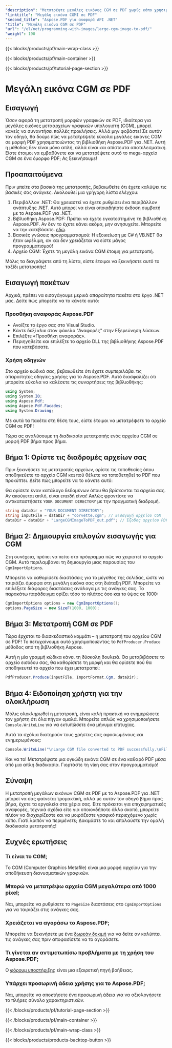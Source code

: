 ```yaml
---
"description": "Μετατρέψτε μεγάλες εικόνες CGM σε PDF χωρίς κόπο χρησιμοποιώντας το Aspose.PDF για .NET. Ακολουθήστε αυτόν τον απλό οδηγό για μια γρήγορη και αποτελεσματική διαδικασία μετατροπής."
"linktitle": "Μεγάλη εικόνα CGMI σε PDF"
"second_title": "Aspose.PDF για αναφορά API .NET"
"title": "Μεγάλη εικόνα CGM σε PDF"
"url": "/el/net/programming-with-images/large-cgm-image-to-pdf/"
"weight": 190
---
```


{{< blocks/products/pf/main-wrap-class >}}

{{< blocks/products/pf/main-container >}}

{{< blocks/products/pf/tutorial-page-section >}}

# Μεγάλη εικόνα CGM σε PDF

## Εισαγωγή

Όσον αφορά τη μετατροπή μορφών γραφικών σε PDF, ιδιαίτερα για μεγάλες εικόνες μετααρχείων γραφικών υπολογιστή (CGM), μπορεί κανείς να συναντήσει πολλές προκλήσεις. Αλλά μην φοβάστε! Σε αυτόν τον οδηγό, θα δούμε πώς να μετατρέψετε εύκολα μεγάλες εικόνες CGM σε μορφή PDF χρησιμοποιώντας τη βιβλιοθήκη Aspose.PDF για .NET. Αυτή η μέθοδος δεν είναι μόνο απλή, αλλά είναι και απίστευτα αποτελεσματική. Είστε έτοιμοι να εμβαθύνετε και να μετατρέψετε αυτό το mega-αρχείο CGM σε ένα όμορφο PDF; Ας ξεκινήσουμε!

## Προαπαιτούμενα

Πριν μπείτε στα βασικά της μετατροπής, βεβαιωθείτε ότι έχετε καλύψει τις βασικές σας ανάγκες. Ακολουθεί μια γρήγορη λίστα ελέγχου:

1. Περιβάλλον .NET: Θα χρειαστεί να έχετε ρυθμίσει ένα περιβάλλον ανάπτυξης .NET. Αυτό μπορεί να είναι οποιαδήποτε έκδοση συμβατή με το Aspose.PDF για .NET.
2. Βιβλιοθήκη Aspose.PDF: Πρέπει να έχετε εγκατεστημένη τη βιβλιοθήκη Aspose.PDF. Αν δεν το έχετε κάνει ακόμα, μην ανησυχείτε. Μπορείτε να την κατεβάσετε. [εδώ](https://releases.aspose.com/pdf/net/).
3. Βασικές γνώσεις προγραμματισμού: Η εξοικείωση με C# ή VB.NET θα ήταν ωφέλιμη, αν και δεν χρειάζεται να είστε μάγος προγραμματισμού!
4. Αρχείο CGM: Έχετε τη μεγάλη εικόνα CGM έτοιμη για μετατροπή.

Μόλις τα διαγράψετε από τη λίστα, είστε έτοιμοι να ξεκινήσετε αυτό το ταξίδι μετατροπής!

## Εισαγωγή πακέτων

Αρχικά, πρέπει να εισαγάγουμε μερικά απαραίτητα πακέτα στο έργο .NET μας. Δείτε πώς μπορείτε να το κάνετε αυτό:

### Προσθήκη αναφοράς Aspose.PDF

- Ανοίξτε το έργο σας στο Visual Studio.
- Κάντε δεξί κλικ στον φάκελο "Αναφορές" στην Εξερεύνηση λύσεων.
- Επιλέξτε «Προσθήκη αναφοράς».
- Περιηγηθείτε και επιλέξτε το αρχείο DLL της βιβλιοθήκης Aspose.PDF που κατεβάσατε.

### Χρήση οδηγιών

Στο αρχείο κώδικά σας, βεβαιωθείτε ότι έχετε συμπεριλάβει τις απαραίτητες οδηγίες χρήσης για το Aspose.PDF. Αυτό διασφαλίζει ότι μπορείτε εύκολα να καλέσετε τις συναρτήσεις της βιβλιοθήκης:

```csharp
using System;
using System.IO;
using Aspose.Pdf;
using Aspose.Pdf.Facades;
using System.Drawing;
```

Με αυτά τα πακέτα στη θέση τους, είστε έτοιμοι να μετατρέψετε το αρχείο CGM σε PDF!

Τώρα ας αναλύσουμε τη διαδικασία μετατροπής ενός αρχείου CGM σε μορφή PDF βήμα προς βήμα.

## Βήμα 1: Ορίστε τις διαδρομές αρχείων σας

Πριν ξεκινήσετε τις μετατροπές αρχείων, ορίστε τις τοποθεσίες όπου αποθηκεύετε το αρχείο CGM και πού θέλετε να τοποθετηθεί το PDF που προκύπτει. Δείτε πώς μπορείτε να το κάνετε αυτό:

Θα ορίσετε έναν κατάλογο δεδομένων όπου θα βρίσκονται τα αρχεία σας. Αν ακούγεται απλό, είναι επειδή είναι! Απλώς φροντίστε να αντικαταστήσετε `YOUR DOCUMENT DIRECTORY` με την πραγματική διαδρομή.

```csharp
string dataDir = "YOUR DOCUMENT DIRECTORY";
string inputFile = dataDir + "corvette.cgm"; // Εισαγωγή αρχείου CGM
dataDir = dataDir + "LargeCGMImageToPDF_out.pdf"; // Έξοδος αρχείου PDF
```

## Βήμα 2: Δημιουργία επιλογών εισαγωγής για CGM

Στη συνέχεια, πρέπει να πείτε στο πρόγραμμα πώς να χειριστεί το αρχείο CGM. Αυτό περιλαμβάνει τη δημιουργία μιας παρουσίας του `CgmImportOptions`.

Μπορείτε να καθορίσετε διαστάσεις για το μέγεθος της σελίδας, ώστε να ταιριάζει όμορφα στη μεγάλη εικόνα σας στη διάταξη PDF. Μπορείτε να επιλέξετε διάφορες διαστάσεις ανάλογα με τις ανάγκες σας. Το παρακάτω παράδειγμα ορίζει τόσο το πλάτος όσο και το ύψος σε 1000:

```csharp
CgmImportOptions options = new CgmImportOptions();
options.PageSize = new SizeF(1000, 1000);
```

## Βήμα 3: Μετατροπή CGM σε PDF

Τώρα έρχεται το διασκεδαστικό κομμάτι – η μετατροπή του αρχείου CGM σε PDF! Το πετυχαίνουμε αυτό χρησιμοποιώντας το `PdfProducer.Produce` μέθοδος από τη βιβλιοθήκη Aspose.

Αυτή η μία γραμμή κώδικα κάνει τη δύσκολη δουλειά. Θα μεταβιβάσετε το αρχείο εισόδου σας, θα καθορίσετε τη μορφή και θα ορίσετε πού θα αποθηκευτεί το αρχείο που έχει μετατραπεί:

```csharp
PdfProducer.Produce(inputFile, ImportFormat.Cgm, dataDir);
```

## Βήμα 4: Ειδοποίηση χρήστη για την ολοκλήρωση

Μόλις ολοκληρωθεί η μετατροπή, είναι καλή πρακτική να ενημερώσετε τον χρήστη ότι όλα πήγαν ομαλά. Μπορείτε απλώς να χρησιμοποιήσετε `Console.WriteLine` για να εκτυπώσετε ένα μήνυμα επιτυχίας.

Αυτά τα σχόλια διατηρούν τους χρήστες σας αφοσιωμένους και ενημερωμένους:

```csharp
Console.WriteLine("\nLarge CGM file converted to PDF successfully.\nFile saved at " + dataDir);
```

Και να το! Μετατρέψατε μια ογκώδη εικόνα CGM σε ένα καθαρό PDF μέσα από μια απλή διαδικασία. Γιορτάστε τη νίκη σας στον προγραμματισμό!

## Σύναψη

Η μετατροπή μεγάλων εικόνων CGM σε PDF με το Aspose.PDF για .NET μπορεί να σας φαίνεται τρομακτική, αλλά με αυτόν τον οδηγό βήμα προς βήμα, έχετε τα εργαλεία στα χέρια σας. Είτε πρόκειται για επιχειρηματικές αναφορές, τεχνικά σχέδια είτε για οποιονδήποτε άλλο σκοπό, μπορείτε πλέον να διαχειρίζεστε και να μοιράζεστε γραφικό περιεχόμενο χωρίς κόπο. Γιατί λοιπόν να περιμένετε; Δοκιμάστε το και απολαύστε την ομαλή διαδικασία μετατροπής!

## Συχνές ερωτήσεις

### Τι είναι το CGM;
Το CGM (Computer Graphics Metafile) είναι μια μορφή αρχείου για την αποθήκευση διανυσματικών γραφικών.

### Μπορώ να μετατρέψω αρχεία CGM μεγαλύτερα από 1000 pixel;
Ναι, μπορείτε να ρυθμίσετε το `PageSize` διαστάσεις στο `CgmImportOptions` για να ταιριάζει στις ανάγκες σας.

### Χρειάζεται να αγοράσω το Aspose.PDF;
Μπορείτε να ξεκινήσετε με ένα [δωρεάν δοκιμή](https://releases.aspose.com/) για να δείτε αν καλύπτει τις ανάγκες σας πριν αποφασίσετε να το αγοράσετε.

### Τι γίνεται αν αντιμετωπίσω προβλήματα με τη χρήση του Aspose.PDF;
Ο [φόρουμ υποστήριξης](https://forum.aspose.com/c/pdf/10) είναι μια εξαιρετική πηγή βοήθειας.

### Υπάρχει προσωρινή άδεια χρήσης για το Aspose.PDF;
Ναι, μπορείτε να αποκτήσετε ένα [προσωρινή άδεια](https://purchase.aspose.com/temporary-license/) για να αξιολογήσετε το πλήρες σύνολο χαρακτηριστικών.

{{< /blocks/products/pf/tutorial-page-section >}}

{{< /blocks/products/pf/main-container >}}

{{< /blocks/products/pf/main-wrap-class >}}

{{< blocks/products/products-backtop-button >}}